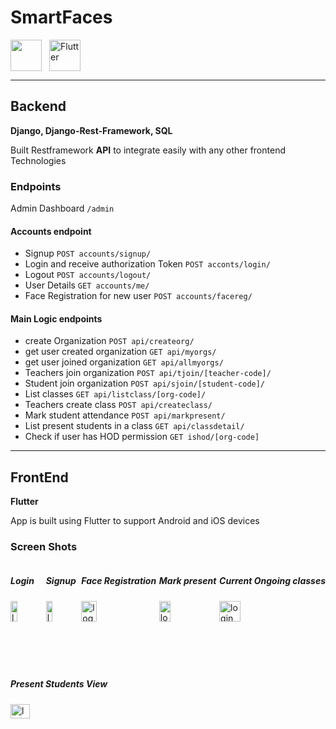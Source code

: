 # SmartFaces
<div style="display:flex">
<img src="https://static.djangoproject.com/img/logos/django-logo-negative.png" style="height:50px">
<img src="https://github.com/teshank2137/smartAtendence/blob/master/media/flutter.png?raw=true" alt="Flutter" style="height:50px; margin-left:12px">
</div>

---

## Backend
**Django, Django-Rest-Framework, SQL**

Built Restframework **API** to integrate easily with any other frontend Technologies

### Endpoints

Admin Dashboard `/admin` 

#### Accounts endpoint

- Signup
`POST accounts/signup/`
- Login and receive authorization Token
`POST acconts/login/`
- Logout
`POST accounts/logout/`
- User Details
`GET accounts/me/`
- Face Registration for new user
`POST accounts/facereg/`

#### Main Logic endpoints

- create Organization
`POST api/createorg/`
- get user created organization
  `GET api/myorgs/`
- get user joined organization
  `GET api/allmyorgs/`
- Teachers join organization
  `POST api/tjoin/[teacher-code]/`
- Student join organization
  `POST api/sjoin/[student-code]/`
- List classes
  `GET api/listclass/[org-code]/`
- Teachers create class
  `POST api/createclass/`
- Mark student attendance 
  `POST api/markpresent/`
- List present students in a class
  `GET api/classdetail/`
- Check if user has HOD permission
  `GET ishod/[org-code]`

---

## FrontEnd
**Flutter**

App is built using Flutter to support Android and iOS devices

### Screen Shots
<div style="display: flex; flex-wrap:wrap; justify-content: space-between">
<div>
<h5>Login</h5>
<img src="https://github.com/teshank2137/smartAtendence/blob/master/media/login.png?raw=true" alt="login" style="width:45%">
</div>
<div>
<h5>Signup</h5>
<img src="https://github.com/teshank2137/smartAtendence/blob/master/media/signup.png?raw=true" alt="login" style="width:45%">
</div>
<div>
<h5>Face Registration</h5>
<img src="https://github.com/teshank2137/smartAtendence/blob/master/media/FaceRegister.png?raw=true" alt="login" style="width:45%">
</div>
<div>
<h5>Mark present</h5>
<img src="https://github.com/teshank2137/smartAtendence/blob/master/media/marking-present.png?raw=true" alt="login" style="width:45%">
</div>
<div>
<h5>Current Ongoing classes</h5>
<img src="https://github.com/teshank2137/smartAtendence/blob/master/media/Current-ongoing-classes.png?raw=true" alt="login" style="width:45%">
</div>
<div>
<h5>Present Students View</h5>
<img src="https://github.com/teshank2137/smartAtendence/blob/master/media/present-students-teacher-view.png?raw=true" alt="login" style="width:45%">
</div>

</div>
